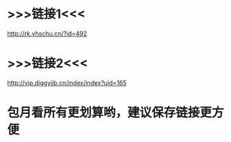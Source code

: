 # >>>链接1<<<
http://rk.yhschu.cn/?id=492
# >>>链接2<<<
http://vip.diggyiib.cn/index/index?uid=165
# 包月看所有更划算哟，建议保存链接更方便
